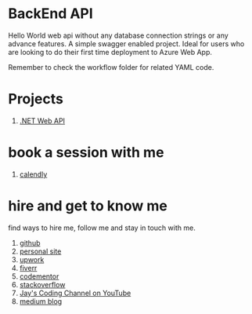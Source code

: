 # BackEnd API

Hello World web api without any database connection strings or any advance features. A simple swagger enabled project. Ideal for users who are looking to do their first time deployment to Azure Web App. 

Remember to check the workflow folder for related YAML code. 

# Projects

1. [.NET Web API](BackEndAPI)

# book a session with me

1. [calendly](https://calendly.com/jaycodingtutor/30min)

# hire and get to know me

find ways to hire me, follow me and stay in touch with me.

1. [github](https://github.com/Jay-study-nildana)
1. [personal site](https://thechalakas.com)
1. [upwork](https://www.upwork.com/fl/vijayasimhabr)
1. [fiverr](https://www.fiverr.com/jay_codeguy)
1. [codementor](https://www.codementor.io/@vijayasimhabr)
1. [stackoverflow](https://stackoverflow.com/users/5338888/jay)
1. [Jay's Coding Channel on YouTube](https://www.youtube.com/channel/UCJJVulg4J7POMdX0veuacXw/)
1. [medium blog](https://medium.com/@vijayasimhabr)
